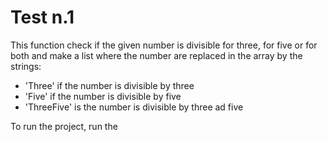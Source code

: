 # Test n.1

This function check if the given number is divisible for three, for five or for both and make a list where the number are replaced in the array by the strings:

- 'Three' if the number is divisible by three
- 'Five' if the number is divisible by five
- 'ThreeFive' is the number is divisible by three ad five

To run the project, run the